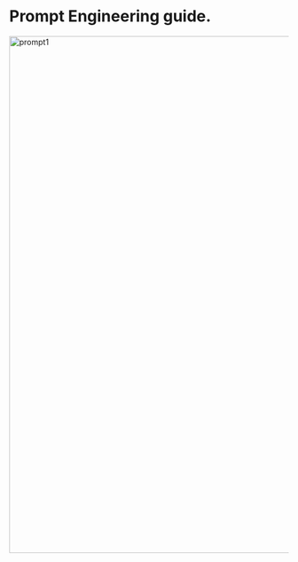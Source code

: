 # Prompt Engineering guide.

<img width="1400" height="933" alt="prompt1" src="https://github.com/user-attachments/assets/fa567966-1ed1-4736-b448-1df653a7f6e9" />
